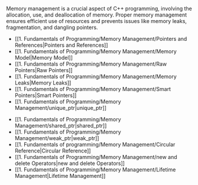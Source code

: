 
Memory management is a crucial aspect of C++ programming, involving the allocation, use, and deallocation of memory. Proper memory management ensures efficient use of resources and prevents issues like memory leaks, fragmentation, and dangling pointers.

* [[1. Fundamentals of Programming/Memory Management/Pointers and References|Pointers and References]]
* [[1. Fundamentals of Programming/Memory Management/Memory Model|Memory Model]]
* [[1. Fundamentals of Programming/Memory Management/Raw Pointers|Raw Pointers]]
* [[1. Fundamentals of Programming/Memory Management/Memory Leaks|Memory Leaks]]
* [[1. Fundamentals of Programming/Memory Management/Smart Pointers|Smart Pointers]] 
* [[1. Fundamentals of Programming/Memory Management/unique_ptr|unique_ptr]]
- [[1. Fundamentals of Programming/Memory Management/shared_ptr|shared_ptr]]
- [[1. Fundamentals of Programming/Memory Management/weak_ptr|weak_ptr]]
- [[1. Fundamentals of programming/Memory Management/Circular Reference|Circular Reference]]
- [[1. Fundamentals of Programming/Memory Management/new and delete Operators|new and delete Operators]]
- [[1. Fundamentals of Programming/Memory Management/Lifetime Management|Lifetime Management]]
